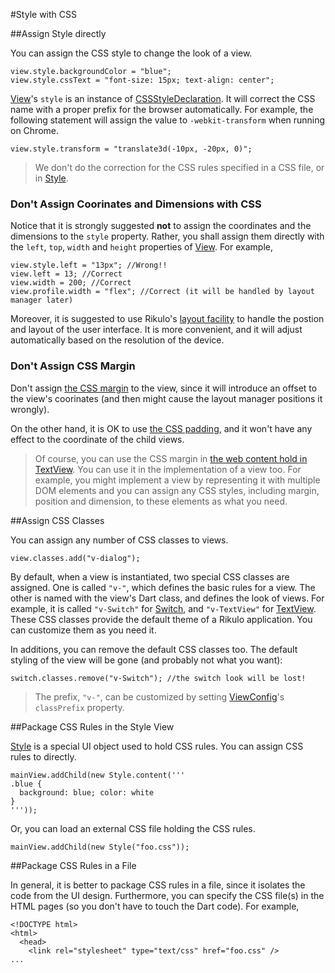 #Style with CSS

##Assign Style directly

You can assign the CSS style to change the look of a view.

    view.style.backgroundColor = "blue";
    view.style.cssText = "font-size: 15px; text-align: center";

[View](api:view)'s `style` is an instance of [CSSStyleDeclaration](dart:html). It will correct the CSS name with a proper prefix for the browser automatically. For example, the following statement will assign the value to `-webkit-transform` when running on Chrome.

    view.style.transform = "translate3d(-10px, -20px, 0)";

> We don't do the correction for the CSS rules specified in a CSS file, or in [Style](api:view).

### Don't Assign Coorinates and Dimensions with CSS

Notice that it is strongly suggested **not** to assign the coordinates and the dimensions to the `style` property. Rather, you shall assign them directly with the `left`, `top`, `width` and `height` properties of [View](api:view). For example,

    view.style.left = "13px"; //Wrong!!
    view.left = 13; //Correct
    view.width = 200; //Correct
    view.profile.width = "flex"; //Correct (it will be handled by layout manager later)

Moreover, it is suggested to use Rikulo's [layout facility](../../Layouts/index.md) to handle the postion and layout of the user interface. It is more convenient, and it will adjust automatically based on the resolution of the device.

### Don't Assign CSS Margin

Don't assign [the CSS margin](http://www.w3schools.com/css/css_margin.asp) to the view, since it will introduce an offset to the view's coorinates (and then might cause the layout manager  positions it wrongly).

On the other hand, it is OK to use [the CSS padding](http://www.w3schools.com/css/css_padding.asp), and it won't have any effect to the coordinate of the child views.

> Of course, you can use the CSS margin in [the web content hold in TextView](Show_Web_Content.md). You can use it in the implementation of a view too. For example, you might implement a view by representing it with multiple DOM elements and you can assign any CSS styles, including margin, position and dimension, to these elements as what you need.

##Assign CSS Classes

You can assign any number of CSS classes to views.

    view.classes.add("v-dialog");

By default, when a view is instantiated, two special CSS classes are assigned. One is called `"v-"`, which defines the basic rules for a view. The other is named with the view's Dart class, and defines the look of views. For example, it is called `"v-Switch"` for [Switch](api:view), and `"v-TextView"` for [TextView](api:view). These CSS classes provide the default theme of a Rikulo application. You can customize them as you need it.

In additions, you can remove the default CSS classes too. The default styling of the view will be gone (and probably not what you want):

    switch.classes.remove("v-Switch"); //the switch look will be lost!

> The prefix, `"v-"`, can be customized by setting [ViewConfig](api:view/impl)'s `classPrefix` property.

##Package CSS Rules in the Style View

[Style](api:view) is a special UI object used to hold CSS rules. You can assign CSS rules to directly.

    mainView.addChild(new Style.content('''
    .blue {
      background: blue; color: white
    }
    '''));

Or, you can load an external CSS file holding the CSS rules.

    mainView.addChild(new Style("foo.css"));

##Package CSS Rules in a File

In general, it is better to package CSS rules in a file, since it isolates the code from the UI design. Furthermore, you can specify the CSS file(s) in the HTML pages (so you don't have to touch the Dart code). For example,

    <!DOCTYPE html>
    <html>
      <head>
        <link rel="stylesheet" type="text/css" href="foo.css" />
    ...
